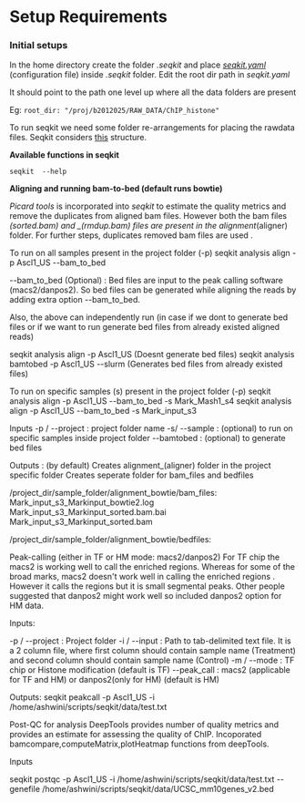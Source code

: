 # Setup Requirements

### Initial setups

In the home directory create the folder *.seqkit* and place [*seqkit.yaml*](https://github.com/ashwini06/seqkit/blob/master/data/seqkit.yaml) (configuration file) inside *.seqkit* folder. 
Edit the root dir path in *seqkit.yaml*

It should point to the path one level up where all the data folders are present

Eg:  `root_dir: "/proj/b2012025/RAW_DATA/ChIP_histone"`


To run seqkit we need some folder re-arrangements for placing the rawdata files. Seqkit considers [this](https://www.evernote.com/shard/s734/res/a0538341-8226-4583-8d3d-559c31a6b476/Seqkit_project_dir.pdf) structure. 

 **Available functions in seqkit**
 
`seqkit  --help`

**Aligning and running bam-to-bed (default runs bowtie)**

*Picard tools* is incorporated into _seqkit_ to estimate the quality metrics and remove the duplicates from aligned bam files.
However both the bam files _(*_sorted.bam)_ and _(*_rmdup.bam)_ files are present in the alignment_(aligner) folder.
For further steps, duplicates removed bam files are used .

To run on all samples present in the project folder (-p)
seqkit analysis align -p Ascl1_US --bam_to_bed

--bam_to_bed (Optional) : Bed files are input to the peak calling software (macs2/danpos2).
So bed files can be generated while aligning the reads by adding extra option --bam_to_bed.

Also, the above can independently run (in case if we dont to generate bed files or if we want to run generate bed files from already existed aligned reads)

seqkit analysis align -p Ascl1_US  (Doesnt generate bed files)
seqkit analysis bamtobed -p Ascl1_US --slurm (Generates bed files from already existed files)

To run on specific samples (s) present in the project folder (-p)
seqkit analysis align -p Ascl1_US --bam_to_bed -s Mark_Mash1_s4
seqkit analysis align -p Ascl1_US --bam_to_bed -s Mark_input_s3


Inputs
-p / --project : project folder name
-s/ --sample : (optional) to run on specific samples inside project folder
--bamtobed : (optional) to generate bed files

Outputs : (by default)
Creates alignment_(aligner) folder in the project specific folder
Creates seperate folder for bam_files and bedfiles

/project_dir/sample_folder/alignment_bowtie/bam_files:
Mark_input_s3_Markinput_bowtie2.log 
Mark_input_s3_Markinput_sorted.bam.bai
Mark_input_s3_Markinput_sorted.bam

/project_dir/sample_folder/alignment_bowtie/bedfiles:



Peak-calling (either in TF or HM mode: macs2/danpos2)
For TF chip the macs2 is working well to call the enriched regions.
Whereas for some of the broad marks, macs2 doesn't work well in calling the enriched regions .
However it calls the regions but it is small segmental peaks.
Other people suggested that danpos2 might work well so included danpos2 option for HM data.

Inputs:

-p / --project : Project folder
-i / --input : Path to tab-delimited text file. It is a 2 column file, where first column should contain sample name (Treatment) and second column should contain sample name (Control)
-m / --mode : TF chip or Histone modification (default is TF)
--peak_call : macs2 (applicable for TF and HM) or danpos2(only for HM) (default is HM)

Outputs:
seqkit peakcall -p Ascl1_US -i /home/ashwini/scripts/seqkit/data/test.txt

Post-QC for analysis
DeepTools provides number of quality metrics and provides an estimate for assessing the quality of ChIP.
Incoporated bamcompare,computeMatrix,plotHeatmap functions from deepTools.

Inputs

seqkit postqc -p Ascl1_US -i /home/ashwini/scripts/seqkit/data/test.txt --genefile /home/ashwini/scripts/seqkit/data/UCSC_mm10genes_v2.bed 
